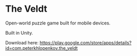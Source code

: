 # The Veldt

Open-world puzzle game built for mobile devices.

Built in Unity.

Download here: https://play.google.com/store/apps/details?id=com.peterkhlopenkov.the_veldt

